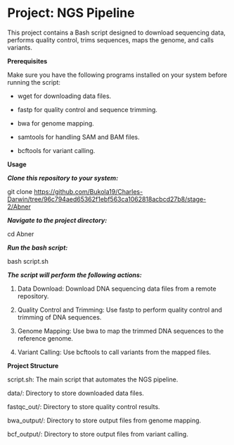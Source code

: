 # Project: NGS Pipeline
This project contains a Bash script designed to download sequencing data, performs quality control, trims sequences, maps the genome, and calls variants.

**Prerequisites**

Make sure you have the following programs installed on your system before running the script:

* wget for downloading data files.
+ fastp for quality control and sequence trimming.
- bwa for genome mapping.
+ samtools for handling SAM and BAM files.
* bcftools for variant calling.

**Usage**

***Clone this repository to your system:***

git clone https://github.com/Bukola19/Charles-Darwin/tree/96c794aed65362f1ebf563ca1062818acbcd27b8/stage-2/Abner

***Navigate to the project directory:***

cd Abner

***Run the bash script:***

bash script.sh

***The script will perform the following actions:***

1. Data Download: Download DNA sequencing data files from a remote repository.

2. Quality Control and Trimming: Use fastp to perform quality control and trimming of DNA sequences.

3. Genome Mapping: Use bwa to map the trimmed DNA sequences to the reference genome.

4. Variant Calling: Use bcftools to call variants from the mapped files.

**Project Structure**

script.sh: The main script that automates the NGS pipeline.

data/: Directory to store downloaded data files.

fastqc_out/: Directory to store quality control results.

bwa_output/: Directory to store output files from genome mapping.

bcf_output/: Directory to store output files from variant calling.
